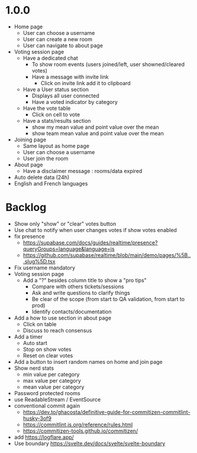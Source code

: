 # 1.0.0

- Home page
  - User can choose a username
  - User can create a new room
  - User can navigate to about page
- Voting session page
  - Have a dedicated chat
    - To show room events (users joined/left, user showned/cleared votes)
    - Have a message with invite link
      - Click on invite link add it to clipboard
  - Have a User status section
    - Displays all user connected
    - Have a voted indicator by category
  - Have the vote table
    - Click on cell to vote
  - Have a stats/results section
    - show my mean value and point value over the mean
    - show team mean value and point value over the mean
- Joining page
  - Same layout as home page
  - User can choose a username
  - User join the room
- About page
  - Have a disclaimer message : rooms/data expired
- Auto delete data (24h)
- English and French languages

# Backlog

- Show only "show" or "clear" votes button
- Use chat to notify when user changes votes if show votes enabled
- fix presence
  - https://supabase.com/docs/guides/realtime/presence?queryGroups=language&language=js
  - https://github.com/supabase/realtime/blob/main/demo/pages/%5B...slug%5D.tsx
- Fix username mandatory
- Voting session page
  - Add a "?" besides column title to show a "pro tips"
    - Compare with others tickets/sessions
    - Ask and write questions to clarify things
    - Be clear of the scope (from start to QA validation, from start to prod)
    - Identify contacts/documentation
- Add a how to use section in about page
  - Click on table
  - Discuss to reach consensus
- Add a timer
  - Auto start
  - Stop on show votes
  - Reset on clear votes
- Add a button to insert random names on home and join page
- Show nerd stats
  - min value per category
  - max value per category
  - mean value per category
- Password protected rooms
- use ReadableStream / EventSource
- conventional commit again
  - https://dev.to/ghacosta/definitive-guide-for-commitizen-commitlint-husky-3of9
  - https://commitlint.js.org/reference/rules.html
  - https://commitizen-tools.github.io/commitizen/
- add https://logflare.app/
- Use boundary https://svelte.dev/docs/svelte/svelte-boundary
